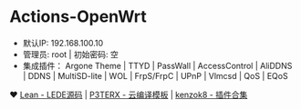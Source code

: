 # Actions-OpenWrt

- 默认IP: 192.168.100.10
- 管理员: root | 初始密码: 空
- 集成插件： Argone Theme | TTYD | PassWall | AccessControl | AliDDNS | DDNS | MultiSD-lite | WOL | FrpS/FrpC | UPnP | Vlmcsd | QoS | EQoS

**❤️**  [Lean - LEDE源码](https://github.com/coolsnowwolf/lede)  | [P3TERX - 云编译模板](https://github.com/P3TERX/Actions-OpenWrt)  | [kenzok8 - 插件合集](https://github.com/kenzok8/small-package)
